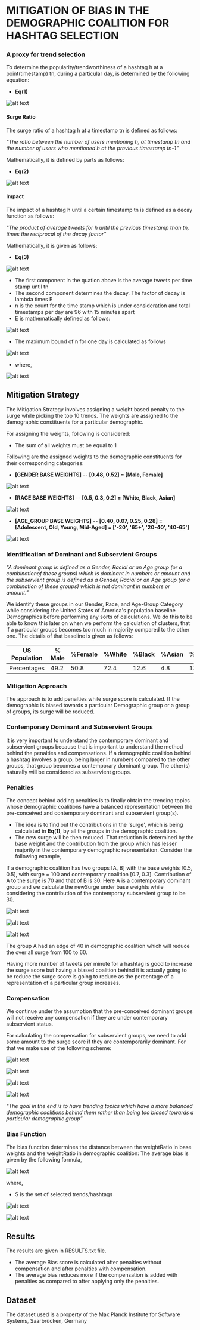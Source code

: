 # MITIGATION OF BIAS IN THE DEMOGRAPHIC COALITION FOR HASHTAG SELECTION


### A proxy for trend selection

To determine the popularity/trendworthiness of a hashtag h at a point(timestamp) tn, during a particular day, is determined by the following equation:

- **Eq(1)**

![alt text](https://github.com/waleedahmed90/Mitigation_Demographic_Bias/blob/master/Eqs_Images/1.png?raw=true)

#### Surge Ratio

The surge ratio of a hashtag h at a timestamp tn is defined as follows:

*"The ratio between the number of users mentioning h, at timestamp tn and the number of users who mentioned h at the previous timestamp tn-1"*

Mathematically, it is defined by parts as follows:

- **Eq(2)**

![alt text](https://github.com/waleedahmed90/Mitigation_Demographic_Bias/blob/master/Eqs_Images/2.png?raw=true)

#### Impact

The impact of a hashtag h until a certain timestamp tn is defined as a decay function as follows:

*"The product of average tweets for h until the previous timestamp than tn, times the reciprocal of the decay factor"*

Mathematically, it is given as follows:

- **Eq(3)**

![alt text](https://github.com/waleedahmed90/Mitigation_Demographic_Bias/blob/master/Eqs_Images/3.png?raw=true)


  - The first component in the quation above is the average tweets per time stamp until tn
  - The second component determines the decay. The factor of decay is lambda times E
  - n is the count for the time stamp which is under consideration and total timestamps per day are 96 with 15 minutes apart
  - E is mathematically defined as follows:
  
![alt text](https://github.com/waleedahmed90/Mitigation_Demographic_Bias/blob/master/Eqs_Images/4.png?raw=true)

  - The maximum bound of n for one day is calculated as follows
  
![alt text](https://github.com/waleedahmed90/Mitigation_Demographic_Bias/blob/master/Eqs_Images/5.png?raw=true)

- where,

![alt text](https://github.com/waleedahmed90/Mitigation_Demographic_Bias/blob/master/Eqs_Images/6.png?raw=true)
 

## Mitigation Strategy

The Mitigation Strategy involves assigning a weight based penalty to the surge while picking the top 10 trends.
The weights are assigned to the demographic constituents for a particular demographic.

For assigning the weights, following is considered:
- The sum of all weights must be equal to 1

Following are the assigned weights to the demographic constituents for their corresponding categories:

- **[GENDER BASE WEIGHTS]**
-- **[0.48, 0.52] = [Male, Female]**

![alt text](https://github.com/waleedahmed90/Mitigation_Demographic_Bias/blob/master/Eqs_Images/7.png?raw=true) 
 
- **[RACE BASE WEIGHTS]**
-- **[0.5, 0.3, 0.2] = [White, Black, Asian]**

![alt text](https://github.com/waleedahmed90/Mitigation_Demographic_Bias/blob/master/Eqs_Images/8.png?raw=true)

- **[AGE_GROUP BASE WEIGHTS]**
-- **[0.40, 0.07, 0.25, 0.28] = [Adolescent, Old, Young, Mid-Aged] = ['-20', '65+', '20-40', '40-65']**

![alt text](https://github.com/waleedahmed90/Mitigation_Demographic_Bias/blob/master/Eqs_Images/9.png?raw=true)


### Identification of Dominant and Subservient Groups

*"A dominant group is defined as a Gender, Racial or an Age group (or a combinationof these groups) which is dominant in numbers or amount and the subservient group is defined as a Gender, Racial or an Age group (or a combination of these groups) which is not dominant in numbers or amount."*

We identify these groups in our Gender, Race, and Age-Group Category while considering the United States of America's population baseline Demographics before performing any sorts of calculations. We do this to be able to know this later on when we perform the calculation of clusters, that if a particular groups becomes too much in majority compared to the other one. The details of that baseline is given as follows:



| **US Population**      | % Male | %Female | %White | %Black | %Asian | %Adol. | %Old | %Young | %Mid-Aged |
| ---------------------- |--------|---------| -------|--------|--------|--------|------|--------|-----------|
|    Percentages         |  49.2  |   50.8  |  72.4  |   12.6 |   4.8  |  13.6  | 13.5 |  26.7  |    33.2   |


### Mitigation Approach
The approach is to add penalties while surge score is calculated. If the demographic is biased towards a particular Demographic group or a group of groups, its surge will be reduced. 

### Contemporary Dominant and Subservient Groups

It is very important to understand the contemporary dominant and subservient groups because that is important to understand the method behind the penalties and compensations.
If a demographic coalition behind a hashtag involves a group, being larger in numbers compared to the other groups, that group becomes a contemporary dominant group. The other(s) naturally will be considered as subservient groups.


### Penalties
The concept behind adding penalties is to finally obtain the trending topics whose demographic coalitions have a balanced representation between the pre-conceived and contemporary dominant and subservient group(s).

- The idea is to find out the contributions in the 'surge', which is being calculated in **Eq(1)**, by all the groups in the demographic coalition.
- The new surge will be then reduced. That reduction is determined by the base weight and the contribution from the group which has lesser majority in the contemporary demographic representation. Consider the following example, 

If a demographic coalition has two groups [A, B] with the base weights [0.5, 0.5], with surge = 100 and contemporary coalition [0.7, 0.3]. Contribution of A to the surge is 70 and that of B is 30. Here A is a contemporary dominant group and we calculate the newSurge under base weights while considering the contribution of the contemporay subservient group to be 30.

![alt text](https://github.com/waleedahmed90/Mitigation_Demographic_Bias/blob/master/Eqs_Images/10.png?raw=true)

![alt text](https://github.com/waleedahmed90/Mitigation_Demographic_Bias/blob/master/Eqs_Images/11.png?raw=true)

![alt text](https://github.com/waleedahmed90/Mitigation_Demographic_Bias/blob/master/Eqs_Images/12.png?raw=true)

The group A had an edge of 40 in demographic coalition which will reduce the over all surge from 100 to 60.

Having more number of tweets per minute for a hashtag is good to increase the surge score but having a biased coalition behind it is actually going to be reduce the surge score is going to reduce as the percentage of a representation of a particular group increases.

### Compensation

We continue under the assumption that the pre-conceived dominant groups will not receive any compensation if they are under contemporary subservient status.

For calculating the compensation for subservient groups, we need to add some amount to the surge score if they are contemporarily dominant. For that we make use of the following scheme: 

![alt text](https://github.com/waleedahmed90/Mitigation_Demographic_Bias/blob/master/Eqs_Images/13.png?raw=true)

![alt text](https://github.com/waleedahmed90/Mitigation_Demographic_Bias/blob/master/Eqs_Images/14.png?raw=true)

![alt text](https://github.com/waleedahmed90/Mitigation_Demographic_Bias/blob/master/Eqs_Images/15.png?raw=true)

![alt text](https://github.com/waleedahmed90/Mitigation_Demographic_Bias/blob/master/Eqs_Images/16.png?raw=true)



*"The goal in the end is to have trending topics which have a more balanced demographic coalitions behind them rather than being too biased towards a particular demographic group"*


### Bias Function

The bias function determines the distance between the weightRatio in base weights and the weightRatio in demographic coalition: The average bias is given by the following formula,

![alt text](https://github.com/waleedahmed90/Mitigation_Demographic_Bias/blob/master/Eqs_Images/17.png?raw=true)

where,
- S is the set of selected trends/hashtags

![alt text](https://github.com/waleedahmed90/Mitigation_Demographic_Bias/blob/master/Eqs_Images/18.png?raw=true)

![alt text](https://github.com/waleedahmed90/Mitigation_Demographic_Bias/blob/master/Eqs_Images/19.png?raw=true)

## Results
The results are given in RESULTS.txt file.

- The average Bias score is calculated after penalties without compensation and after penalties with compensation.
- The average bias reduces more if the compensation is added with penalties as compared to after applying only the penalties.

## Dataset

The dataset used is a property of the Max Planck Institute for Software Systems, Saarbrücken, Germany

